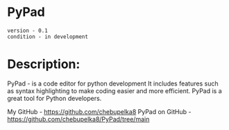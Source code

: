 # PyPad
    version - 0.1 
    condition - in development

# Description:
PyPad - is a code editor for python development It includes features such as syntax highlighting to make coding easier and more efficient. PyPad is a great tool for Python developers.


My GitHub - https://github.com/chebupelka8
PyPad on GitHub - https://github.com/chebupelka8/PyPad/tree/main
